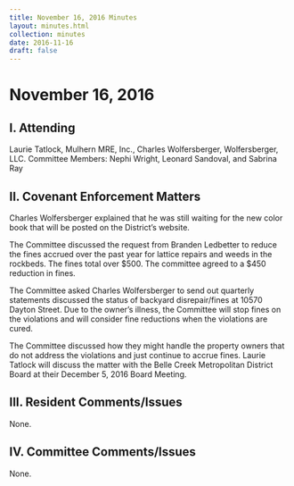```yaml
---
title: November 16, 2016 Minutes
layout: minutes.html
collection: minutes
date: 2016-11-16
draft: false
---
```

# November 16, 2016

## I. Attending
Laurie Tatlock, Mulhern MRE, Inc., Charles Wolfersberger, Wolfersberger, LLC.  Committee Members: Nephi Wright, Leonard Sandoval, and Sabrina Ray

## II. Covenant Enforcement Matters
Charles Wolfersberger explained that he was still waiting for the new color book that will be posted on the District’s website.

The Committee discussed the request from Branden Ledbetter to reduce the fines accrued over the past year for lattice repairs and weeds in the rockbeds.  The fines total over $500.  The committee agreed to a $450 reduction in fines.  

The Committee asked Charles Wolfersberger to send out quarterly statements discussed the status of backyard disrepair/fines at 10570 Dayton Street.  Due to the owner’s illness, the Committee will stop fines on the violations and will consider fine reductions when the violations are cured.

The Committee discussed how they might handle the property owners that do not address the violations and just continue to accrue fines.  Laurie Tatlock will discuss the matter with the Belle Creek Metropolitan District Board at their December 5, 2016 Board Meeting.

## III. Resident Comments/Issues
None.

## IV. Committee Comments/Issues
None.
